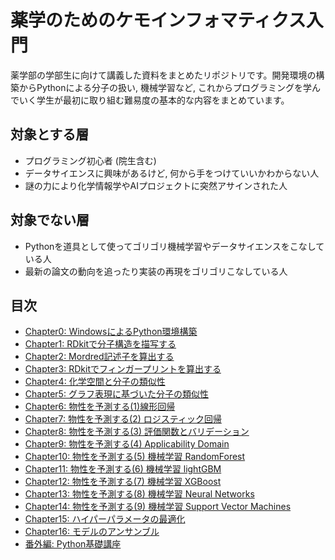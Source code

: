 # 薬学のためのケモインフォマティクス入門
薬学部の学部生に向けて講義した資料をまとめたリポジトリです。開発環境の構築からPythonによる分子の扱い, 機械学習など, これからプログラミングを学んでいく学生が最初に取り組む難易度の基本的な内容をまとめています。 

## 対象とする層
* プログラミング初心者 (院生含む)
* データサイエンスに興味があるけど, 何から手をつけていいかわからない人
* 謎の力により化学情報学やAIプロジェクトに突然アサインされた人

## 対象でない層
* Pythonを道具として使ってゴリゴリ機械学習やデータサイエンスをこなしている人　　
* 最新の論文の動向を追ったり実装の再現をゴリゴリこなしている人

## 目次
* [Chapter0: WindowsによるPython環境構築](https://github.com/TeddyGlass/tutorials/blob/main/pdf/pyenv4windows.pdf)
* [Chapter1: RDkitで分子構造を描写する](https://github.com/TeddyGlass/tutorials/blob/main/notebook/chapter1.ipynb)
* [Chapter2: Mordred記述子を算出する](https://github.com/TeddyGlass/tutorials/tree/main/sample_code/mordred)  
* [Chapter3: RDkitでフィンガープリントを算出する](https://github.com/TeddyGlass/tutorials/blob/main/notebook/chapter3.ipynb)
* [Chapter4: 化学空間と分子の類似性](https://github.com/TeddyGlass/tutorials/blob/main/notebook/chapter4.ipynb)
* [Chapter5: グラフ表現に基づいた分子の類似性]()
* [Chapter6: 物性を予測する(1)線形回帰]()
* [Chapter7: 物性を予測する(2) ロジスティック回帰]()
* [Chapter8: 物性を予測する(3) 評価関数とバリデーション]()
* [Chapter9: 物性を予測する(4) Applicability Domain]()
* [Chapter10: 物性を予測する(5) 機械学習 RandomForest]()
* [Chapter11: 物性を予測する(6) 機械学習 lightGBM]()
* [Chapter12: 物性を予測する(7) 機械学習 XGBoost]()
* [Chapter13: 物性を予測する(8) 機械学習 Neural Networks]()
* [Chapter14: 物性を予測する(9) 機械学習 Support Vector Machines]()
* [Chapter15: ハイパーパラメータの最適化]()
* [Chapter16: モデルのアンサンブル]()
* [番外編: Python基礎講座](https://github.com/TeddyGlass/tutorials/blob/main/notebook/extra_python.ipynb)
